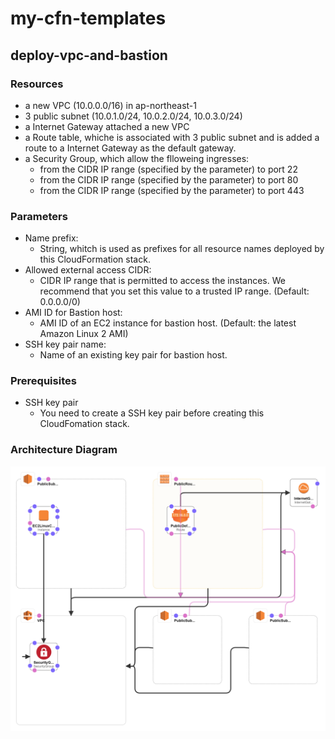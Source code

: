 # my-cfn-templates
## deploy-vpc-and-bastion
### Resources
- a new VPC (10.0.0.0/16) in ap-northeast-1
- 3 public subnet (10.0.1.0/24, 10.0.2.0/24, 10.0.3.0/24)
- a Internet Gateway attached a new VPC
- a Route table, whiche is associated with 3 public subnet and is added a route to a Internet Gateway as the default gateway.
- a Security Group, which allow the flloweing ingresses:
  - from the CIDR IP range (specified by the parameter) to port 22
  - from the CIDR IP range (specified by the parameter) to port 80
  - from the CIDR IP range (specified by the parameter) to port 443

### Parameters
- Name prefix:
  - String, whitch is used as prefixes for all resource names deployed by this CloudFormation stack.
- Allowed external access CIDR:
  - CIDR IP range that is permitted to access the instances. We recommend
    that you set this value to a trusted IP range. (Default: 0.0.0.0/0)
- AMI ID for Bastion host:
  - AMI ID of an EC2 instance for bastion host. (Default: the latest Amazon Linux 2 AMI)
- SSH key pair name:
  - Name of an existing key pair for bastion host.

### Prerequisites
- SSH key pair
  - You need to create a SSH key pair before creating this CloudFomation stack.

### Architecture Diagram
![deploy-vpc-designer.png](/deploy-vpc/deploy-vpc-designer.png)
